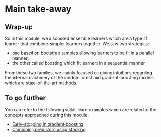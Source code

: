 # Main take-away

## Wrap-up

<!-- Quick wrap-up for the module -->

So in this module, we discussed ensemble learners which are a type of
learner that combines simpler learners together. We saw two strategies:

- one based on bootstrap samples allowing learners to be fit in a parallel
  manner;
- the other called boosting which fit learners in a sequential manner.

From these two families, we mainly focused on giving intuitions regarding the
internal machinery of the random forest and gradient-boosting models which
are state-of-the-art methods.

## To go further

<!-- Some extra links of content to go further -->

You can refer to the following scikit-learn examples which are related to
the concepts approached during this module:

- [Early-stopping in gradient-boosting](https://scikit-learn.org/stable/auto_examples/ensemble/plot_gradient_boosting_early_stopping.html#sphx-glr-auto-examples-ensemble-plot-gradient-boosting-early-stopping-py)
- [Combining predictors using stacking](https://scikit-learn.org/stable/auto_examples/ensemble/plot_stack_predictors.html#sphx-glr-auto-examples-ensemble-plot-stack-predictors-py)
